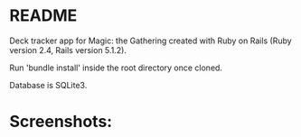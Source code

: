 # README

Deck tracker app for Magic: the Gathering created with Ruby on Rails (Ruby version 2.4, Rails version 5.1.2).

Run 'bundle install' inside the root directory once cloned.

Database is SQLite3.

# Screenshots:
